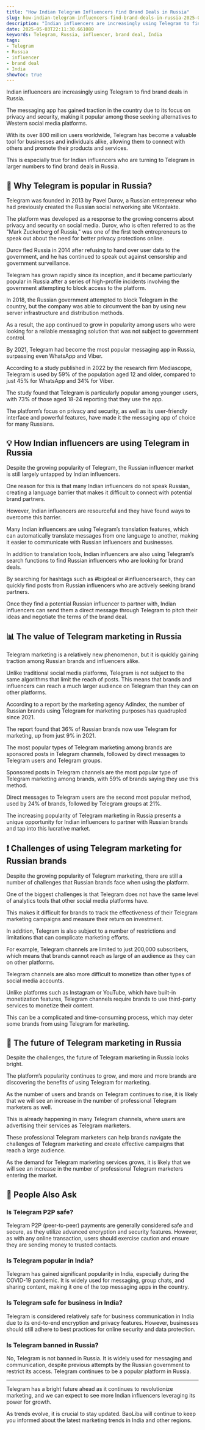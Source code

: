 ```yaml
---
title: "How Indian Telegram Influencers Find Brand Deals in Russia"
slug: how-indian-telegram-influencers-find-brand-deals-in-russia-2025-05-03
description: "Indian influencers are increasingly using Telegram to find brand deals in Russia. Here's how they do it."
date: 2025-05-03T22:11:30.661080
keywords: Telegram, Russia, influencer, brand deal, India
tags:
- Telegram
- Russia
- influencer
- brand deal
- India
showToc: true
---
```


Indian influencers are increasingly using Telegram to find brand deals in Russia. 

The messaging app has gained traction in the country due to its focus on privacy and security, making it popular among those seeking alternatives to Western social media platforms. 

With its over 800 million users worldwide, Telegram has become a valuable tool for businesses and individuals alike, allowing them to connect with others and promote their products and services.

This is especially true for Indian influencers who are turning to Telegram in larger numbers to find brand deals in Russia.

## 💼 Why Telegram is popular in Russia?

Telegram was founded in 2013 by Pavel Durov, a Russian entrepreneur who had previously created the Russian social networking site VKontakte. 

The platform was developed as a response to the growing concerns about privacy and security on social media. Durov, who is often referred to as the "Mark Zuckerberg of Russia," was one of the first tech entrepreneurs to speak out about the need for better privacy protections online.

Durov fled Russia in 2014 after refusing to hand over user data to the government, and he has continued to speak out against censorship and government surveillance. 

Telegram has grown rapidly since its inception, and it became particularly popular in Russia after a series of high-profile incidents involving the government attempting to block access to the platform. 

In 2018, the Russian government attempted to block Telegram in the country, but the company was able to circumvent the ban by using new server infrastructure and distribution methods. 

As a result, the app continued to grow in popularity among users who were looking for a reliable messaging solution that was not subject to government control.

By 2021, Telegram had become the most popular messaging app in Russia, surpassing even WhatsApp and Viber. 

According to a study published in 2022 by the research firm Mediascope, Telegram is used by 59% of the population aged 12 and older, compared to just 45% for WhatsApp and 34% for Viber. 

The study found that Telegram is particularly popular among younger users, with 73% of those aged 18-24 reporting that they use the app. 

The platform’s focus on privacy and security, as well as its user-friendly interface and powerful features, have made it the messaging app of choice for many Russians.

## 💡 How Indian influencers are using Telegram in Russia

Despite the growing popularity of Telegram, the Russian influencer market is still largely untapped by Indian influencers. 

One reason for this is that many Indian influencers do not speak Russian, creating a language barrier that makes it difficult to connect with potential brand partners. 

However, Indian influencers are resourceful and they have found ways to overcome this barrier. 

Many Indian influencers are using Telegram’s translation features, which can automatically translate messages from one language to another, making it easier to communicate with Russian influencers and businesses. 

In addition to translation tools, Indian influencers are also using Telegram’s search functions to find Russian influencers who are looking for brand deals. 

By searching for hashtags such as #bigdeal or #influencersearch, they can quickly find posts from Russian influencers who are actively seeking brand partners. 

Once they find a potential Russian influencer to partner with, Indian influencers can send them a direct message through Telegram to pitch their ideas and negotiate the terms of the brand deal.

## 📊 The value of Telegram marketing in Russia

Telegram marketing is a relatively new phenomenon, but it is quickly gaining traction among Russian brands and influencers alike. 

Unlike traditional social media platforms, Telegram is not subject to the same algorithms that limit the reach of posts. This means that brands and influencers can reach a much larger audience on Telegram than they can on other platforms. 

According to a report by the marketing agency Adindex, the number of Russian brands using Telegram for marketing purposes has quadrupled since 2021. 

The report found that 36% of Russian brands now use Telegram for marketing, up from just 9% in 2021. 

The most popular types of Telegram marketing among brands are sponsored posts in Telegram channels, followed by direct messages to Telegram users and Telegram groups. 

Sponsored posts in Telegram channels are the most popular type of Telegram marketing among brands, with 59% of brands saying they use this method. 

Direct messages to Telegram users are the second most popular method, used by 24% of brands, followed by Telegram groups at 21%. 

The increasing popularity of Telegram marketing in Russia presents a unique opportunity for Indian influencers to partner with Russian brands and tap into this lucrative market.

## ❗ Challenges of using Telegram marketing for Russian brands

Despite the growing popularity of Telegram marketing, there are still a number of challenges that Russian brands face when using the platform. 

One of the biggest challenges is that Telegram does not have the same level of analytics tools that other social media platforms have. 

This makes it difficult for brands to track the effectiveness of their Telegram marketing campaigns and measure their return on investment. 

In addition, Telegram is also subject to a number of restrictions and limitations that can complicate marketing efforts. 

For example, Telegram channels are limited to just 200,000 subscribers, which means that brands cannot reach as large of an audience as they can on other platforms. 

Telegram channels are also more difficult to monetize than other types of social media accounts. 

Unlike platforms such as Instagram or YouTube, which have built-in monetization features, Telegram channels require brands to use third-party services to monetize their content. 

This can be a complicated and time-consuming process, which may deter some brands from using Telegram for marketing.

## 📣 The future of Telegram marketing in Russia

Despite the challenges, the future of Telegram marketing in Russia looks bright. 

The platform’s popularity continues to grow, and more and more brands are discovering the benefits of using Telegram for marketing. 

As the number of users and brands on Telegram continues to rise, it is likely that we will see an increase in the number of professional Telegram marketers as well. 

This is already happening in many Telegram channels, where users are advertising their services as Telegram marketers. 

These professional Telegram marketers can help brands navigate the challenges of Telegram marketing and create effective campaigns that reach a large audience. 

As the demand for Telegram marketing services grows, it is likely that we will see an increase in the number of professional Telegram marketers entering the market.

## 🤔 People Also Ask

### Is Telegram P2P safe?

Telegram P2P (peer-to-peer) payments are generally considered safe and secure, as they utilize advanced encryption and security features. However, as with any online transaction, users should exercise caution and ensure they are sending money to trusted contacts.

### Is Telegram popular in India?

Telegram has gained significant popularity in India, especially during the COVID-19 pandemic. It is widely used for messaging, group chats, and sharing content, making it one of the top messaging apps in the country.

### Is Telegram safe for business in India?

Telegram is considered relatively safe for business communication in India due to its end-to-end encryption and privacy features. However, businesses should still adhere to best practices for online security and data protection.

### Is Telegram banned in Russia?

No, Telegram is not banned in Russia. It is widely used for messaging and communication, despite previous attempts by the Russian government to restrict its access. Telegram continues to be a popular platform in Russia.

---

Telegram has a bright future ahead as it continues to revolutionize marketing, and we can expect to see more Indian influencers leveraging its power for growth.

As trends evolve, it is crucial to stay updated. BaoLiba will continue to keep you informed about the latest marketing trends in India and other regions.
